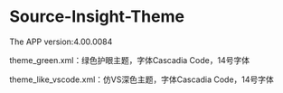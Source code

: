 # Source-Insight-Theme
The APP version:4.00.0084

theme_green.xml：绿色护眼主题，字体Cascadia Code，14号字体

theme_like_vscode.xml：仿VS深色主题，字体Cascadia Code，14号字体
